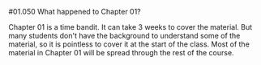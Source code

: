 #01.050 What happened to Chapter 01?

Chapter 01 is a time bandit.  It can take 3 weeks to cover the material.  But many students don't have the background to understand some of the material, so it is pointless to cover it at the start of the class.  Most of the material in Chapter 01 will be spread through the rest of the course. 